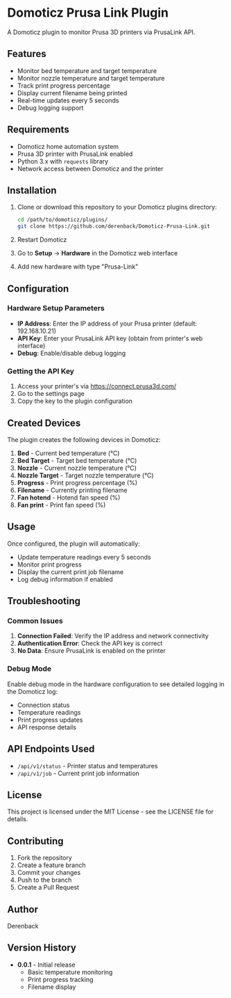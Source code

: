 # Domoticz Prusa Link Plugin

A Domoticz plugin to monitor Prusa 3D printers via PrusaLink API.

## Features

- Monitor bed temperature and target temperature
- Monitor nozzle temperature and target temperature  
- Track print progress percentage
- Display current filename being printed
- Real-time updates every 5 seconds
- Debug logging support

## Requirements

- Domoticz home automation system
- Prusa 3D printer with PrusaLink enabled
- Python 3.x with `requests` library
- Network access between Domoticz and the printer

## Installation

1. Clone or download this repository to your Domoticz plugins directory:
   ```bash
   cd /path/to/domoticz/plugins/
   git clone https://github.com/derenback/Domoticz-Prusa-Link.git
   ```

2. Restart Domoticz

3. Go to **Setup** → **Hardware** in the Domoticz web interface

4. Add new hardware with type "Prusa-Link"

## Configuration

### Hardware Setup Parameters

- **IP Address**: Enter the IP address of your Prusa printer (default: 192.168.10.21)
- **API Key**: Enter your PrusaLink API key (obtain from printer's web interface)
- **Debug**: Enable/disable debug logging

### Getting the API Key

1. Access your printer's via https://connect.prusa3d.com/
2. Go to the settings page
3. Copy the key to the plugin configuration

## Created Devices

The plugin creates the following devices in Domoticz:

1. **Bed** - Current bed temperature (°C)
2. **Bed Target** - Target bed temperature (°C)  
3. **Nozzle** - Current nozzle temperature (°C)
4. **Nozzle Target** - Target nozzle temperature (°C)
5. **Progress** - Print progress percentage (%)
6. **Filename** - Currently printing filename
7. **Fan hotend** - Hotend fan speed (%)
8. **Fan print** - Print fan speed (%)

## Usage

Once configured, the plugin will automatically:

- Update temperature readings every 5 seconds
- Monitor print progress
- Display the current print job filename
- Log debug information if enabled

## Troubleshooting

### Common Issues

1. **Connection Failed**: Verify the IP address and network connectivity
2. **Authentication Error**: Check the API key is correct
3. **No Data**: Ensure PrusaLink is enabled on the printer

### Debug Mode

Enable debug mode in the hardware configuration to see detailed logging in the Domoticz log:

- Connection status
- Temperature readings
- Print progress updates
- API response details

## API Endpoints Used

- `/api/v1/status` - Printer status and temperatures
- `/api/v1/job` - Current print job information

## License

This project is licensed under the MIT License - see the LICENSE file for details.

## Contributing

1. Fork the repository
2. Create a feature branch
3. Commit your changes
4. Push to the branch
5. Create a Pull Request

## Author

Derenback

## Version History

- **0.0.1** - Initial release
  - Basic temperature monitoring
  - Print progress tracking
  - Filename display


